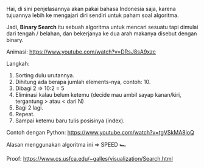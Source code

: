 Hai, di sini penjelasannya akan pakai bahasa Indonesia saja, karena tujuannya lebih ke mengajari diri sendiri untuk paham soal algoritma.

Jadi, **Binary Search** itu sebuah algoritma untuk mencari sesuatu tapi dimulai dari tengah / belahan, dan bekerjanya ke dua arah makanya disebut dengan binary. 

Animasi: https://www.youtube.com/watch?v=DRsJ8sA9xzc

Langkah:
1. Sorting dulu urutannya.
2. Dihitung ada berapa jumlah elements-nya, contoh: 10.
3. Dibagi 2 => 10:2 = 5
4. Eliminasi kalau belum ketemu (decide mau ambil sayap kanan/kiri, tergantung > atau < dari N)
5. Bagi 2 lagi.
6. Repeat.
7. Sampai ketemu baru tulis posisinya (index).

Contoh dengan Python: https://www.youtube.com/watch?v=tgVSkMA8joQ

Alasan menggunakan algoritma ini => SPEED 🏎️

Proof: https://www.cs.usfca.edu/~galles/visualization/Search.html
